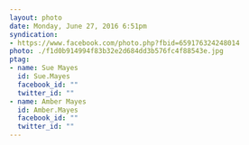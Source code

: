 ```yaml
---
layout: photo
date: Monday, June 27, 2016 6:51pm
syndication:
- https://www.facebook.com/photo.php?fbid=659176324248014
photo: ./f1d0b914994f83b32e2d684dd3b576fc4f88543e.jpg
ptag:
- name: Sue Mayes
  id: Sue.Mayes
  facebook_id: ""
  twitter_id: ""
- name: Amber Mayes
  id: Amber.Mayes
  facebook_id: ""
  twitter_id: ""
---
```


